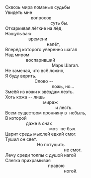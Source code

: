Сквозь мира ломаные судьбы<br />
Увидеть мне<br />
&nbsp; &nbsp; &nbsp; &nbsp; &nbsp; &nbsp; &nbsp; &nbsp; &nbsp; &nbsp; &nbsp;вопросов<br />
&nbsp; &nbsp; &nbsp; &nbsp; &nbsp; &nbsp; &nbsp; &nbsp; &nbsp; &nbsp; &nbsp; &nbsp; &nbsp; &nbsp; &nbsp; &nbsp; &nbsp; &nbsp; &nbsp;суть бы.<br />
Отхаркивая лёгкие на лёд,<br />
Нащупываю<br />
&nbsp;&nbsp; &nbsp; &nbsp; &nbsp; &nbsp; &nbsp; &nbsp; &nbsp; &nbsp; времени<br />
&nbsp; &nbsp; &nbsp; &nbsp; &nbsp; &nbsp; &nbsp; &nbsp; &nbsp; &nbsp; &nbsp; &nbsp; &nbsp; &nbsp; &nbsp; &nbsp; &nbsp; налёт,<br />
Вперёд которого уверенно шагал<br />
Над миром<br />
&nbsp; &nbsp; &nbsp; &nbsp; &nbsp; &nbsp; &nbsp; &nbsp; &nbsp;воспаривший<br />
&nbsp; &nbsp; &nbsp; &nbsp; &nbsp; &nbsp; &nbsp; &nbsp; &nbsp; &nbsp; &nbsp; &nbsp; &nbsp; &nbsp; &nbsp; &nbsp; &nbsp; &nbsp; &nbsp; Марк Шагал.<br />
Не замечая, что всё ложно,<br />
Я буду верить.<br />
&nbsp; &nbsp; &nbsp; &nbsp; &nbsp; &nbsp; &nbsp; &nbsp; &nbsp; &nbsp; &nbsp; &nbsp; Слово --<br />
&nbsp; &nbsp; &nbsp; &nbsp; &nbsp; &nbsp; &nbsp; &nbsp; &nbsp; &nbsp; &nbsp; &nbsp; &nbsp; &nbsp; &nbsp; &nbsp; &nbsp; &nbsp; &nbsp; ложь, но...<br />
Змеёй из кожи к звёздам лезть.<br />
Хоть кожа -- лишь<br />
&nbsp; &nbsp; &nbsp; &nbsp; &nbsp; &nbsp; &nbsp; &nbsp; &nbsp; &nbsp; &nbsp; &nbsp; &nbsp; &nbsp; &nbsp; &nbsp;мираж<br />
&nbsp; &nbsp; &nbsp; &nbsp; &nbsp; &nbsp; &nbsp; &nbsp; &nbsp; &nbsp; &nbsp; &nbsp; &nbsp; &nbsp; &nbsp; &nbsp; &nbsp; &nbsp; &nbsp; &nbsp; &nbsp;и лесть.<br />
Всем существом проникну в &nbsp;небыль,<br />
В которой<br />
&nbsp; &nbsp; &nbsp; &nbsp; &nbsp; &nbsp; &nbsp; &nbsp; &nbsp;даже в снах<br />
&nbsp; &nbsp; &nbsp; &nbsp; &nbsp; &nbsp; &nbsp; &nbsp; &nbsp; &nbsp; &nbsp; &nbsp; &nbsp; &nbsp; &nbsp; &nbsp; &nbsp; &nbsp; мозг не был.<br />
Царит средь мыслей едкий смог.<br />
Тушил он свет.<br />
&nbsp; &nbsp; &nbsp; &nbsp; &nbsp; &nbsp; &nbsp; &nbsp; &nbsp; &nbsp; &nbsp; &nbsp; &nbsp; Но потушить<br />
&nbsp; &nbsp; &nbsp; &nbsp; &nbsp; &nbsp; &nbsp; &nbsp; &nbsp; &nbsp; &nbsp; &nbsp; &nbsp; &nbsp; &nbsp; &nbsp; &nbsp; &nbsp; &nbsp; &nbsp; &nbsp; &nbsp; &nbsp; &nbsp; не смог.<br />
Лечу среди толпы с душой нагой<br />
Слегка прихрамывая<br />
&nbsp; &nbsp; &nbsp; &nbsp; &nbsp; &nbsp; &nbsp; &nbsp; &nbsp; &nbsp; &nbsp; &nbsp; &nbsp; &nbsp; &nbsp; &nbsp; &nbsp; &nbsp;правою<br />
&nbsp; &nbsp; &nbsp; &nbsp; &nbsp; &nbsp; &nbsp; &nbsp; &nbsp; &nbsp; &nbsp; &nbsp; &nbsp; &nbsp; &nbsp; &nbsp; &nbsp; &nbsp; &nbsp; &nbsp; &nbsp; &nbsp; &nbsp; &nbsp; ногой.
